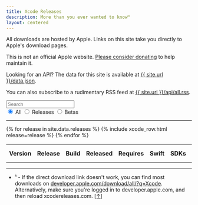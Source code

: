 ```yaml
---
title: Xcode Releases
description: More than you ever wanted to know™
layout: centered
---
```


<script type="text/javascript">
{% include xcodereleases.js %}
</script>

All downloads are hosted by Apple. Links on this site take you directly to Apple's download pages.

This is not an official Apple website. [Please consider donating](https://paypal.me/XcodeReleases) to help maintain it.

Looking for an API? The data for this site is available at <a href="{{ site.url }}/data.json">{{ site.url }}/data.json</a>.

You can also subscribe to a rudimentary RSS feed at <a href="{{ site.url }}/api/all.rss">{{ site.url }}/api/all.rss</a>.

<div id="search">
  <input type="search" id="filter-text" oninput="filter()" placeholder="Search"/>
  <br />
  <input type="radio" name="filter-release" id="filter-all" value="" checked  onchange="filter()" />
  <label for="filter-all">All</label>

  <input type="radio" name="filter-release" id="filter-releases" value="release" onchange="filter()" />
  <label for="filter-release">Releases</label>

  <input type="radio" name="filter-release" id="filter-beta" value="beta" onchange="filter()" />
  <label for="filter-beta">Betas</label>
</div>

---

<table id="xcodes">
  <tr>
    <th>Version</th>
    <th>Release</th>
    <th>Build</th>
    <th>Released</th>
    <th>Requires</th>
    <th>Swift</th>
    <th>SDKs</th>
    <th><a name="ret-fn1"></a>Download<a href="#fn1">¹</a></th>
    <th>Release Notes<a href="#fn1">¹</a></th>
  </tr>
{% for release in site.data.releases %}
  {% include xcode_row.html release=release %}
{% endfor %}
</table>

---

<ul>
  <li><a name="fn1"></a>¹ - If the direct download link doesn't work, you can find most downloads on <a href="https://developer.apple.com/download/all/?q=Xcode">developer.apple.com/download/all/?q=Xcode</a>.<br />Alternatively, make sure you're logged in to developer.apple.com, and then reload xcodereleases.com. <a href="#ret-fn1">[↑]</a></li>
</ul>
